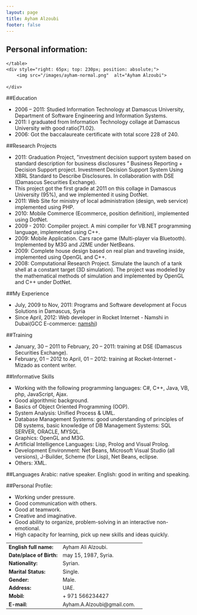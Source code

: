 ```yaml
---
layout: page
title: Ayham Alzoubi
footer: false
---
```

## Personal information:
<div>
    <table>
        <tr>
            <td>
                <strong> English full name:</strong> 
            </td>
            <td>Ayham Ali Alzoubi.</td>
        </tr>
        <tr>
            <td><strong>Date/place of Birth: </strong></td>
            <td>may 15, 1987, Syria.</td>
        </tr>
        <tr>
            <td><strong>Nationality:</strong></td>               
            <td>Syrian.</td>
        </tr>
        <tr>
            <td><strong>Marital Status:</strong></td>
            <td>Single.</td>
        </tr>
        <tr>
            <td><strong>Gender:</strong>
            <td>Male.</td>
        </tr>
        <tr>
            <td><strong>Address:</strong></td>
            <td>UAE.<td>
        </tr>
        <tr>
            <td><strong>Mobil:</strong></td>
            <td>+ 971 566234427<td>
        </tr>
        <tr>
            <td><strong>E-mail:</strong></td>
            <td>Ayham.A.Alzoubi@gmail.com.<td>
        </tr>

    </table>
    <div style="right: 65px; top: 230px; position: absolute;">
        <img src="/images/ayham-normal.png"  alt="Ayham Alzoubi">

    </div>
</div>

##Education
-  2006 – 2011: Studied Information Technology at Damascus University, Department of Software Engineering and Information Systems.
-  2011: I graduated from Information Technology collage at Damascus University with good ratio(71.02).
-  2006: Got the baccalaureate certificate with total score 228 of 240.

##Research Projects
-   2011: Graduation Project, ”investment decision support system based on standard description for business disclosures ” Business Reporting + Decision Support project. Investment Decision Support System Using XBRL Standard to Describe Disclosures. In collaboration with DSE (Damascus Securities Exchange).
-   This project got the first grade at 2011 on this collage in Damascus University (95%), and we implemented it using DotNet.
-   2011: Web Site for ministry of local administration (design, web service) implemented using PHP.
-   2010: Mobile Commerce (Ecommerce, position definition), implemented using DotNet.
-   2009 - 2010: Compiler project. A mini compiler for VB.NET programming language, implemented using C++.
-   2009: Mobile Application. Cars race game (Multi-player via Bluetooth). Implemented by M3G and J2ME under NetBeans.
-   2009: Complete house design based on real plan and traveling inside, implemented using OpenGL and C++.
-   2008: Computational Research Project. Simulate the launch of a tank shell at a constant target (3D simulation). The project was modeled by the mathematical methods of simulation and implemented by OpenGL and C++ under DotNet.

##My Experience
-   July, 2009 to Nov, 2011: Programs and Software development at Focus Solutions in Damascus, Syria
-   Since April, 2012: Web developer in Rocket Internet - Namshi in Dubai(GCC E-commerce: [namshi](http://www.namshi.com "Namshi"))

##Training
-   January, 30 – 2011 to February, 20 – 2011: training at DSE (Damascus Securities Exchange).
-   February, 01 – 2012 to April, 01 – 2012: training at Rocket-Internet - Mizado as content writer.

##Informative Skills
-   Working with the following programming languages: C#, C++, Java, VB, php, JavaScript, Ajax.
-   Good algorithmic background.
-   Basics of Object Oriented Programming (OOP).
-   System Analysis: Unified Process & UML.
-   Database Management Systems: good understanding of principles of DB systems, basic knowledge of DB Management Systems: SQL SERVER, ORACLE, MYSQL.
-   Graphics: OpenGL and M3G.
-   Artificial Intelligence Languages: Lisp, Prolog and Visual Prolog.
-   Development Environment: Net Beans, Microsoft Visual Studio (all versions), J-Builder, Scheme (for Lisp), Net Beans, eclipse. 
-   Others: XML.

##Languages
Arabic: native speaker.
English: good in writing and speaking.

##Personal Profile:
-   Working under pressure.
-   Good communication with others.
-   Good at teamwork.
-   Creative and imaginative.
-   Good ability to organize, problem-solving in an interactive non-emotional.
-   High capacity for learning, pick up new skills and ideas quickly.

